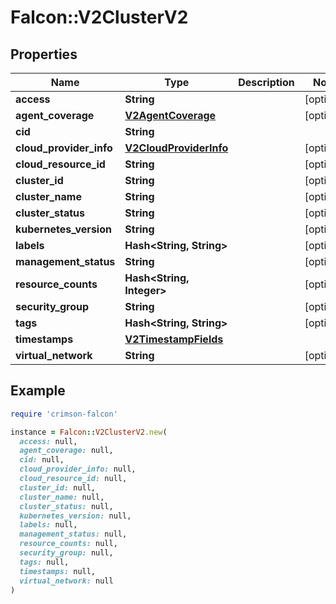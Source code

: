# Falcon::V2ClusterV2

## Properties

| Name | Type | Description | Notes |
| ---- | ---- | ----------- | ----- |
| **access** | **String** |  | [optional] |
| **agent_coverage** | [**V2AgentCoverage**](V2AgentCoverage.md) |  | [optional] |
| **cid** | **String** |  |  |
| **cloud_provider_info** | [**V2CloudProviderInfo**](V2CloudProviderInfo.md) |  | [optional] |
| **cloud_resource_id** | **String** |  | [optional] |
| **cluster_id** | **String** |  | [optional] |
| **cluster_name** | **String** |  | [optional] |
| **cluster_status** | **String** |  | [optional] |
| **kubernetes_version** | **String** |  | [optional] |
| **labels** | **Hash&lt;String, String&gt;** |  | [optional] |
| **management_status** | **String** |  | [optional] |
| **resource_counts** | **Hash&lt;String, Integer&gt;** |  | [optional] |
| **security_group** | **String** |  | [optional] |
| **tags** | **Hash&lt;String, String&gt;** |  | [optional] |
| **timestamps** | [**V2TimestampFields**](V2TimestampFields.md) |  |  |
| **virtual_network** | **String** |  | [optional] |

## Example

```ruby
require 'crimson-falcon'

instance = Falcon::V2ClusterV2.new(
  access: null,
  agent_coverage: null,
  cid: null,
  cloud_provider_info: null,
  cloud_resource_id: null,
  cluster_id: null,
  cluster_name: null,
  cluster_status: null,
  kubernetes_version: null,
  labels: null,
  management_status: null,
  resource_counts: null,
  security_group: null,
  tags: null,
  timestamps: null,
  virtual_network: null
)
```

